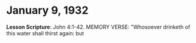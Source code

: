 # January 9, 1932

**Lesson Scripture**: John 4:1-42. MEMORY VERSE: "Whosoever drinketh of this water shall thirst again: but

